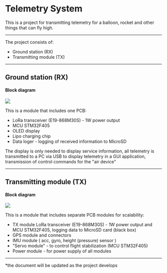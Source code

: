 # Telemetry System
This is a project for transmitting telemetry for a balloon, rocket and other things that can fly high.

------

The project consists of:

- Ground station (RX)
-  Transmitting module (TX)

------



## Ground station (RX)

#### Block diagram

![](https://github.com/cvetaevvitaliy/telemetry-system/blob/main/doc/pic/Ground-station.png)

This is a module that includes one PCB:

- LoRa transceiver (E19-868M30S)  - 1W power output
- MCU STM32F405
- OLED display
- Lipo charging chip
- Data loger - logging of received information to MicroSD

The display is only needed to display service information, all telemetry is transmitted to a PC via USB to display telemetry in a GUI application, transmission of control commands for the "air device"

------



## Transmitting module (TX)

#### Block diagram

![](https://github.com/cvetaevvitaliy/telemetry-system/blob/main/doc/pic/Telemetry-module-RX.png)

This is a module that includes separate PCB modules for scalability:

- TX module LoRa transceiver (E19-868M30S)  - 1W power output and MCU STM32F405, logging data to MicroSD card (black box)
- GPS module and connectors 
- IMU module ( acc, gyro, height (pressure) sensor )
- "Servo module" - to control flight stabilization (MCU STM32F405)
- Power module - for power supply of all modules

------

*the document will be updated as the project develops